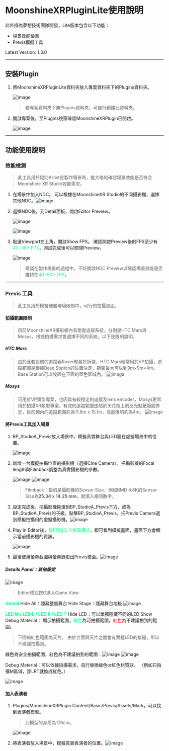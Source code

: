 # MoonshineXRPluginLite使用說明

此外掛為夢想技術團隊開發，Lite版本包含以下功能：
- 場景效能檢測
- Previs模擬工具

Latest Version: 1.3.0

---

## 安裝Plugin
1. 將MoonshineXRPluginLite資料夾放入專案資料夾下的Plugins資料夾。
   
   ![image](https://github.com/MSUnreal/MoonshineXR_PartnerGuidePackage/blob/main/UserGuide/_Attachments/Img_MSXRPluiginUserGuide_000.png?raw=true)
   > 若專案資料夾下無Plugins資料夾，可自行創建此資料夾。

2. 開啟專案後，至Plugins視窗確認MoonshineXRPlugin已開啟。
   
   ![image](https://github.com/MSUnreal/MoonshineXR_PartnerGuidePackage/blob/main/UserGuide/_Attachments/Img_MSXRPluiginUserGuide_001.png?raw=true)

---

## 功能使用說明

### 效能檢測
> 此工具用於協助Artist在製作場景時，能大略地確認場景效能是否符合Moonshine XR Studio效能需求。

1. 在場景中加入NDC。
   可以根據在MoonshineXR Studio的不同攝影棚，選擇其他NDC。![image](https://github.com/MSUnreal/MoonshineXR_PartnerGuidePackage/blob/main/UserGuide/_Attachments/Img_MSXRPluiginUserGuide_002.png?raw=true)
2. 選擇NDC後，到Detail面板，開啟Editor Preview。
   
   ![image](https://github.com/MSUnreal/MoonshineXR_PartnerGuidePackage/blob/main/UserGuide/_Attachments/Img_MSXRPluiginUserGuide_003.png?raw=true)
   
   ![image](https://github.com/MSUnreal/MoonshineXR_PartnerGuidePackage/blob/main/UserGuide/_Attachments/Img_MSXRPluiginUserGuide_004.png?raw=true)
   
3. 點選Viewport左上角，開啟Show FPS。
   確認開啟Preview後的FPS至少有<font style="color: #00ff88">40~50+ FPS</font>，測試完成後可以關閉Preview。
   
   ![image](https://github.com/MSUnreal/MoonshineXR_PartnerGuidePackage/blob/main/UserGuide/_Attachments/Img_MSXRPluiginUserGuide_005.png?raw=true)
   > 建議在製作場景的過程中，不時開啟NDC Preview以確認場景效能是否維持在<font style="color: #00ff88">40~50+ FPS</font>。
   

---

### Previs 工具
> 此工具用於模擬硬體環境限制中，可行的拍攝畫面。

#### 拍攝範圍限制
>目前MoonshineXR攝影棚內有兩套追蹤系統，分別是HTC Mars與Mosys，根據拍攝需求會選擇不同的系統，以下是限制說明。

##### HTC Mars
> 由於此套設備的追蹤器Rover較易於拆裝，HTC Mars經常用於VP拍攝，追蹤範圍是根據Base Station的位置決定，範圍最大可以到9m×9m×4m。Base Station可以設置在下圖的藍色區域內。
![image](https://github.com/MSUnreal/MoonshineXR_PartnerGuidePackage/blob/main/UserGuide/_Attachments/Img_MSXRPluiginUserGuide_006.png?raw=true)
##### Mosys
> 可用於VP類型專案，也因具有較穩定的追蹤及lens encoder，Mosys更常用於拍攝XR類型專案。有效的追蹤範圍由貼於天花板上的反光貼紙範圍界定，目前棚內的追蹤範圍約為11.8m x 15.1m，高度限制約為4m。
![image](https://github.com/MSUnreal/MoonshineXR_PartnerGuidePackage/blob/main/UserGuide/_Attachments/Img_MSXRPluiginUserGuide_007.png?raw=true)

#### 將Previs工具加入場景
1. BP_StudioA_Previs放入場景中，模擬真實舞台與LED牆在虛擬場景中的位置。
   
   ![image](https://github.com/MSUnreal/MoonshineXR_PartnerGuidePackage/blob/main/UserGuide/_Attachments/Img_MSXRPluiginUserGuide_008.png?raw=true)
   
2. 新增一台模擬拍攝位置的攝影機（選擇Cine Camera），把攝影機的Focal length與Filmback調整為真實攝影機的參數。
   
   ![image](https://github.com/MSUnreal/MoonshineXR_PartnerGuidePackage/blob/main/UserGuide/_Attachments/Img_MSXRPluiginUserGuide_009.png?raw=true)
   ![image](https://github.com/MSUnreal/MoonshineXR_PartnerGuidePackage/blob/main/UserGuide/_Attachments/Img_MSXRPluiginUserGuide_010.png?raw=true)
   > Filmback：指的是攝影機的Sensor Size，例如BMD 4.6K的Sensor Size為**25.34 x 14.25 mm**，就填入相同數字。
   
3. 設定完成後，把攝影機拖曳到BP_StudioA_Previs下方，成為BP_StudioA_Previs的子級。點擊BP_StudioA_Previs，把Previs Camera選到模擬拍攝用的虛擬攝影機。![image](https://github.com/MSUnreal/MoonshineXR_PartnerGuidePackage/blob/main/UserGuide/_Attachments/Img_MSXRPluiginUserGuide_011.png?raw=true)
4. Play in Editor後，<font style="color: #00ff88">按F11進入全螢幕模式</font>，即可看到模擬畫面，畫面下方會顯示當前攝影機的資訊。
   
   ![image](https://github.com/MSUnreal/MoonshineXR_PartnerGuidePackage/blob/main/UserGuide/_Attachments/Img_MSXRPluiginUserGuide_012.png?raw=true)
   
5. 最後使用螢幕截圖與螢幕錄影出Previs畫面。![image](https://github.com/MSUnreal/MoonshineXR_PartnerGuidePackage/blob/main/UserGuide/_Attachments/Img_MSXRPluiginUserGuide_013.png?raw=true)
   
##### Details Panel：其他設定
![image](https://github.com/MSUnreal/MoonshineXR_PartnerGuidePackage/blob/main/UserGuide/_Attachments/Img_MSXRPluiginUserGuide_014.png?raw=true)

>Editor模式按G進入Game View

**<font style="color: #00ff88">Global</font>**
Hide All：隱藏整個舞台
Hide Stage：隱藏舞台地板
![image](https://github.com/MSUnreal/MoonshineXR_PartnerGuidePackage/blob/main/UserGuide/_Attachments/Img_MSXRPluiginUserGuide_015.png?raw=true)

**<font style="color: #00ff88">LED M / LED L / LED R / LED T</font>**
Hide LED：可以單獨隱藏不同的LED
Show Debug Material： 顯示拍攝範圍，<font style="color: #00ff88">綠色</font>為可拍攝範圍，<font style="color: #ff0000">紅色</font>為不建議拍到的範圍。
>下圖的紅色範圍為天片，
>由於立面與天片之間會有實體LED的接縫，所以不建議拍攝到。

綠色為安全拍攝範圍，紅色為不建議拍到的範圍：![image](https://github.com/MSUnreal/MoonshineXR_PartnerGuidePackage/blob/main/UserGuide/_Attachments/Img_MSXRPluiginUserGuide_016_zh.png?raw=true)
![image](https://github.com/MSUnreal/MoonshineXR_PartnerGuidePackage/blob/main/UserGuide/_Attachments/Img_MSXRPluiginUserGuide_017_zh.png?raw=true)

Debug Material：可以依據拍攝需求，自行替換綠色or紅色材質球。
（例如只拍攝M區域，那LRT就換成紅色。）

![image](https://github.com/MSUnreal/MoonshineXR_PartnerGuidePackage/blob/main/UserGuide/_Attachments/Img_MSXRPluiginUserGuide_018.png?raw=true)



#### 加入表演者
1. Plugins/MoonshineXRPlugin Content/Basic/Previs/Assets/Mark，可以找到表演者模型。
   >此模型的身高為176cm。
   
   ![image](https://github.com/MSUnreal/MoonshineXR_PartnerGuidePackage/blob/main/UserGuide/_Attachments/Img_MSXRPluiginUserGuide_019.png?raw=true)
2. 將表演者放入場景中，模擬真實表演者的位置。![image](https://github.com/MSUnreal/MoonshineXR_PartnerGuidePackage/blob/main/UserGuide/_Attachments/Img_MSXRPluiginUserGuide_020_zh.png?raw=true)
